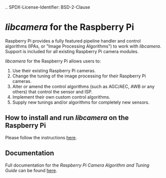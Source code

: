 .. SPDX-License-Identifier: BSD-2-Clause

# _libcamera_ for the Raspberry Pi

Raspberry Pi provides a fully featured pipeline handler and control algorithms
(IPAs, or "Image Processing Algorithms") to work with _libcamera_. Support is
included for all existing Raspberry Pi camera modules.

_libcamera_ for the Raspberry Pi allows users to:

1. Use their existing Raspberry Pi cameras.
1. Change the tuning of the image processing for their Raspberry Pi cameras.
1. Alter or amend the control algorithms (such as AGC/AEC, AWB or any others)
   that control the sensor and ISP.
1. Implement their own custom control algorithms.
1. Supply new tunings and/or algorithms for completely new sensors.

## How to install and run _libcamera_ on the Raspberry Pi

Please follow the instructions [here](https://github.com/raspberrypi/documentation/tree/master/linux/software/libcamera/README.md).

## Documentation

Full documentation for the _Raspberry Pi Camera Algorithm and Tuning Guide_ can
be found [here](https://github.com/raspberrypi/documentation/tree/master/linux/software/libcamera/rpi_SOFT_libcamera_1p0.pdf).
